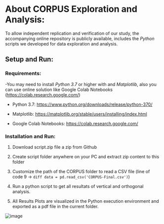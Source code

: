 # About CORPUS Exploration and Analysis:

To allow independent replication and verification of our study, the accompanying online repository is publicly available,
includes the _Python_ scripts we developed for data exploration and analysis.

## Setup and Run:

### Requirements:

-You may need to install _Python 3.7_ or higher with and _Matplotlib_, also you can use online solution like Google Colab Notebooks (https://colab.research.google.com/)

*  Python 3.7: https://www.python.org/downloads/release/python-370/

*  Matplotlib: https://matplotlib.org/stable/users/installing/index.html

*  Google Colab Notebooks: https://colab.research.google.com/


### Installation and Run:

1. Download script.zip file a zip from Github

2. Create script folder anywhere on your PC and extract zip content to this folder

3. Customize the path of the CORPUS folder to read a CSV file (line of code 9 ->  ```diff data = pd.read_csv('CORPUS-Final.csv')```)

4. Run a python script to get all resultats of vertical and orthogonal analysis.

5. All Results Plots are visualized in the Python execution environment and exported as a pdf file in the current folder. 

![image](https://user-images.githubusercontent.com/42803883/169054449-0fd9e032-f615-4246-9ab8-57a622d17008.png)
